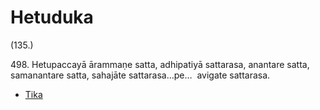 # Hetuduka

(135.)

498\. Hetupaccayā ārammaṇe satta, adhipatiyā sattarasa, anantare satta, samanantare satta, sahajāte sattarasa…pe…  avigate sattarasa.

* [Tika](Hetuduka/Tika.md)
